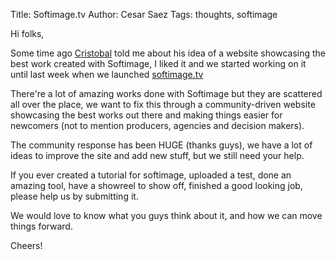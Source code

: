 Title: Softimage.tv
Author: Cesar Saez
Tags: thoughts, softimage

Hi folks,

Some time ago [Cristobal][1] told me about his idea of a website
showcasing the best work created with Softimage, I liked it and we
started working on it until last week when we launched [softimage.tv][2]

There're a lot of amazing works done with Softimage but they are
scattered all over the place, we want to fix this through a
community-driven website showcasing the best works out there and making
things easier for newcomers (not to mention producers, agencies and
decision makers).

The community response has been HUGE (thanks guys), we have a lot of
ideas to improve the site and add new stuff, but we still need your
help.

If you ever created a tutorial for softimage, uploaded a test, done an
amazing tool, have a showreel to show off, finished a good looking job,
please help us by submitting it.

We would love to know what you guys think about it, and how we can move
things forward.

Cheers!

[1]: http://www.linkedin.com/in/cgcris
[2]: http://softimage.tv/
